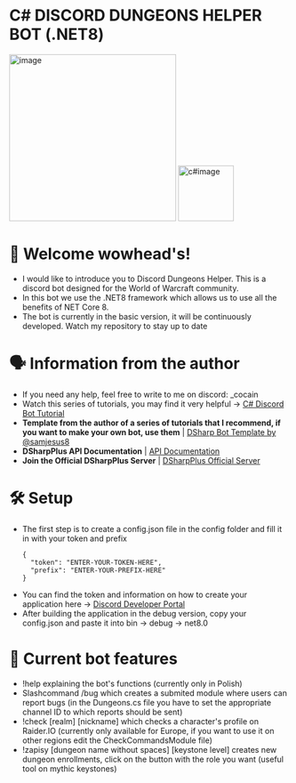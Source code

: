 # C# DISCORD DUNGEONS HELPER BOT (.NET8)

<img src="https://raw.githubusercontent.com/DSharpPlus/DSharpPlus/master/logo/dsharp%2B_smaller.png" alt="image" width="300"> <img src="https://upload.wikimedia.org/wikipedia/commons/thumb/b/bd/Logo_C_sharp.svg/1820px-Logo_C_sharp.svg.png" alt="c#image" width="100">

# :wave: Welcome wowhead's!
- I would like to introduce you to Discord Dungeons Helper. This is a discord bot designed for the World of Warcraft community.
- In this bot we use the .NET8 framework which allows us to use all the benefits of NET Core 8.
- The bot is currently in the basic version, it will be continuously developed. Watch my repository to stay up to date

# :speaking_head: Information from the author
- If you need any help, feel free to write to me on discord: _cocain
- Watch this series of tutorials, you may find it very helpful  -> [C# Discord Bot Tutorial](https://www.youtube.com/playlist?list=PLcpUxmcrEm_A819eppTt09S6EGVH99TSV)
- **Template from the author of a series of tutorials that I recommend, if you want to make your own bot, use them** | [DSharp Bot Template by @samjesus8](https://github.com/samjesus8/CSharp-Discord-Bot-Template-NET8)
- **DSharpPlus API Documentation** | [API Documentation](https://dsharpplus.github.io/DSharpPlus/api/index.html)
- **Join the Official DSharpPlus Server** | [DSharpPlus Official Server](https://discord.com/invite/dsharpplus)

# :hammer_and_wrench: Setup
- The first step is to create a config.json file in the config folder and fill it in with your token and prefix
  ```
  {
    "token": "ENTER-YOUR-TOKEN-HERE",
    "prefix": "ENTER-YOUR-PREFIX-HERE"
  }
- You can find the token and information on how to create your application here -> [Discord Developer Portal](https://discord.com/developers/docs/intro)
- After building the application in the debug version, copy your config.json and paste it into bin -> debug -> net8.0
  
# 🤖 Current bot features
- !help explaining the bot's functions (currently only in Polish)
- Slashcommand /bug which creates a submited module where users can report bugs (in the Dungeons.cs file you have to set the appropriate channel ID to which reports should be sent)
- !check [realm] [nickname] which checks a character's profile on Raider.IO (currently only available for Europe, if you want to use it on other regions edit the CheckCommandsModule file)
- !zapisy [dungeon name without spaces] [keystone level] creates new dungeon enrollments, click on the button with the role you want (useful tool on mythic keystones) 
